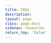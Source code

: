```yaml
---
title: FAQs
description:
layout: page
class: page-docs
sidenav: resources
return_top: 'false'
---
```

